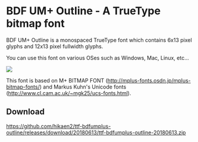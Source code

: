 # BDF UM+ Outline - A TrueType bitmap font

BDF UM+ Outline is a monospaced TrueType font which contains 6x13 pixel glyphs and 12x13 pixel fullwidth glyphs.

You can use this font on various OSes such as Windows, Mac, Linux, etc...

![](https://user-images.githubusercontent.com/4222502/67263982-b94c0a80-f4e4-11e9-9532-7281fb6f6196.png)

This font is based on M+ BITMAP FONT (http://mplus-fonts.osdn.jp/mplus-bitmap-fonts/) and Markus Kuhn's Unicode fonts (http://www.cl.cam.ac.uk/~mgk25/ucs-fonts.html).

## Download
https://github.com/hikaen2/ttf-bdfumplus-outline/releases/download/20180613/ttf-bdfumplus-outline-20180613.zip
